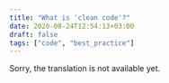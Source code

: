 ```yaml
---
title: "What is 'clean code'?"
date: 2020-08-24T12:54:13+03:00
draft: false
tags: ["code", "best_practice"]
---
```


​​Sorry, the translation is not available yet.

